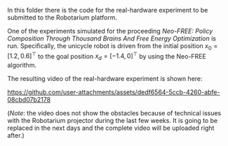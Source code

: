 In this folder there is the code for the real-hardware experiment to be submitted to the Robotarium platform.

One of the experiments simulated for the proceeding *Neo-FREE: Policy Composition Through Thousand Brains And Free Energy Optimization* is run.
Specifically, the unicycle robot is driven from the initial position $x_0=[1.2, 0.6]^{\top}$ to the goal position $x_d=[-1.4, 0]^{\top}$ by using the Neo-FREE algorithm.

The resulting video of the real-hardware experiment is shown here:



https://github.com/user-attachments/assets/dedf6564-5ccb-4260-abfe-08cbd07b2178


(*Note*: the video does not show the obstacles because of technical issues with the Robotarium projector during the last few weeks.
It is going to be replaced in the next days and the complete video will be uploaded right after.)

